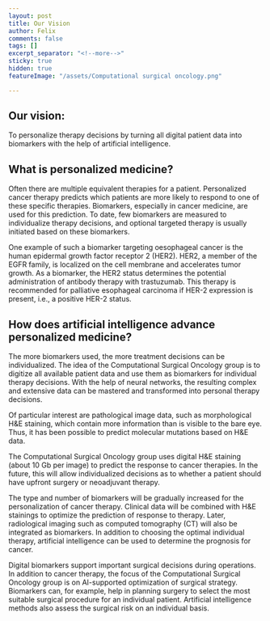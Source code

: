 ```yaml
---
layout: post
title: Our Vision
author: Felix
comments: false
tags: []
excerpt_separator: "<!--more-->"
sticky: true
hidden: true
featureImage: "/assets/Computational surgical oncology.png"

---
```

## Our vision:

To personalize therapy decisions by turning all digital patient data into biomarkers with the help of artificial intelligence. <!--more-->

## What is personalized medicine?

Often there are multiple equivalent therapies for a patient. Personalized cancer therapy predicts which patients are more likely to respond to one of these specific therapies. Biomarkers, especially in cancer medicine, are used for this prediction. To date, few biomarkers are measured to individualize therapy decisions, and optional targeted therapy is usually initiated based on these biomarkers.

One example of such a biomarker targeting oesophageal cancer is the human epidermal growth factor receptor 2 (HER2). HER2, a member of the EGFR family, is localized on the cell membrane and accelerates tumor growth. As a biomarker, the HER2 status determines the potential administration of antibody therapy with trastuzumab. This therapy is recommended for palliative esophageal carcinoma if HER-2 expression is present, i.e., a positive HER-2 status.

## How does artificial intelligence advance personalized medicine?

The more biomarkers used, the more treatment decisions can be individualized. The idea of the Computational Surgical Oncology group is to digitize all available patient data and use them as biomarkers for individual therapy decisions. With the help of neural networks, the resulting complex and extensive data can be mastered and transformed into personal therapy decisions.

Of particular interest are pathological image data, such as morphological H&E staining, which contain more information than is visible to the bare eye. Thus, it has been possible to predict molecular mutations based on H&E data.

The Computational Surgical Oncology group uses digital H&E staining (about 10 Gb per image) to predict the response to cancer therapies. In the future, this will allow individualized decisions as to whether a patient should have upfront surgery or neoadjuvant therapy.

The type and number of biomarkers will be gradually increased for the personalization of cancer therapy. Clinical data will be combined with H&E stainings to optimize the prediction of response to therapy. Later, radiological imaging such as computed tomography (CT) will also be integrated as biomarkers. In addition to choosing the optimal individual therapy, artificial intelligence can be used to determine the prognosis for cancer.

Digital biomarkers support important surgical decisions during operations. In addition to cancer therapy, the focus of the Computational Surgical Oncology group is on AI-supported optimization of surgical strategy. Biomarkers can, for example, help in planning surgery to select the most suitable surgical procedure for an individual patient. Artificial intelligence methods also assess the surgical risk on an individual basis.
